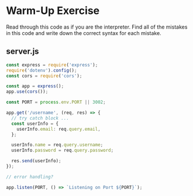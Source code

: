 # Warm-Up Exercise

Read through this code as if you are the interpreter. Find all of the mistakes in this code and write down the correct syntax for each mistake.

## server.js

```js
const express = require('express');
require('dotenv').config();
const cors = require('cors');

const app = express();
app.use(cors());

const PORT = process.env.PORT || 3002;

app.get('/username', (req, res) => {
  // try catch block ...
  const userInfo = {
    userInfo.email: req.query.email,
  };

  userInfo.name = req.query.username;
  userInfo.password = req.query.password;

  res.send(userInfo);
});

// error handling?

app.listen(PORT, () => `Listening on Port ${PORT}`);
```
